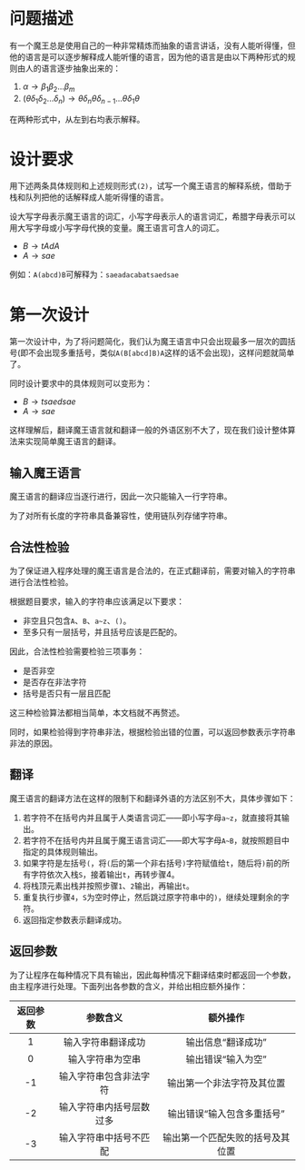 # 问题描述
有一个魔王总是使用自己的一种非常精炼而抽象的语言讲话，没有人能听得懂，但他的语言是可以逐步解释成人能听懂的语言，因为他的语言是由以下两种形式的规则由人的语言逐步抽象出来的：

1. $\alpha\rightarrow\beta_1\beta_2...\beta_m$
2. $(\theta\delta_1\delta_2...\delta_n)\rightarrow\theta\delta_n\theta\delta_{n-1}...\theta\delta_1\theta$

在两种形式中，从左到右均表示解释。

# 设计要求
用下述两条具体规则和上述规则形式`(2)`，试写一个魔王语言的解释系统，借助于栈和队列把他的话解释成人能听得懂的语言。

设大写字母表示魔王语言的词汇，小写字母表示人的语言词汇，希腊字母表示可以用大写字母或小写字母代换的变量。魔王语言可含人的词汇。

- $B\rightarrow tAdA$
- $A\rightarrow sae$

例如：`A(abcd)B`可解释为：`saeadacabatsaedsae`

# 第一次设计
第一次设计中，为了将问题简化，我们认为魔王语言中只会出现最多一层次的圆括号(即不会出现多重括号，类似`A(B[abcd]B)A`这样的话不会出现)，这样问题就简单了。

同时设计要求中的具体规则可以变形为：

- $B\rightarrow tsaedsae$
- $A\rightarrow sae$

这样理解后，翻译魔王语言就和翻译一般的外语区别不大了，现在我们设计整体算法来实现简单魔王语言的翻译。

## 输入魔王语言
魔王语言的翻译应当逐行进行，因此一次只能输入一行字符串。

为了对所有长度的字符串具备兼容性，使用链队列存储字符串。

## 合法性检验
为了保证进入程序处理的魔王语言是合法的，在正式翻译前，需要对输入的字符串进行合法性检验。

根据题目要求，输入的字符串应该满足以下要求：

- 非空且只包含`A`、`B`、`a~z`、`()`。
- 至多只有一层括号，并且括号应该是匹配的。

因此，合法性检验需要检验三项事务：

- 是否非空
- 是否存在非法字符
- 括号是否只有一层且匹配

这三种检验算法都相当简单，本文档就不再赘述。

同时，如果检验得到字符串非法，根据检验出错的位置，可以返回参数表示字符串非法的原因。

## 翻译
魔王语言的翻译方法在这样的限制下和翻译外语的方法区别不大，具体步骤如下：

1. 若字符不在括号内并且属于人类语言词汇——即小写字母`a~z`，就直接将其输出。
2. 若字符不在括号内并且属于魔王语言词汇——即大写字母`A~B`，就按照题目中指定的具体规则输出。
3. 如果字符是左括号`(`，将`(`后的第一个非右括号`)`字符赋值给`t`，随后将`)`前的所有字符依次入栈`S`，接着输出`t`，再转步骤4。
4. 将栈顶元素出栈并按照步骤`1`、`2`输出，再输出`t`。
5. 重复执行步骤`4`，`S`为空时停止，然后跳过原字符串中的`)`，继续处理剩余的字符。
6. 返回指定参数表示翻译成功。

## 返回参数
为了让程序在每种情况下具有输出，因此每种情况下翻译结束时都返回一个参数，由主程序进行处理。下面列出各参数的含义，并给出相应额外操作：

| 返回参数 | 参数含义 | 额外操作 |
| :-: | :-: | :-: |
| 1 | 输入字符串翻译成功 | 输出信息“翻译成功” |
| 0 | 输入字符串为空串 | 输出错误“输入为空” |
| -1 | 输入字符串包含非法字符 | 输出第一个非法字符及其位置 |
| -2 | 输入字符串内括号层数过多 | 输出错误“输入包含多重括号” |
| -3 | 输入字符串中括号不匹配 | 输出第一个匹配失败的括号及其位置 |